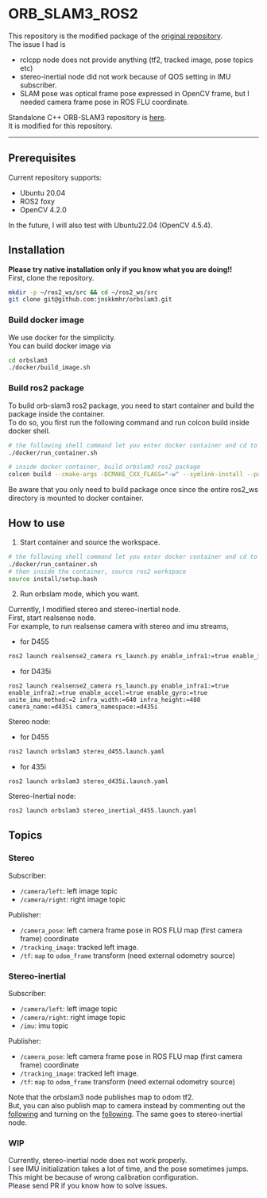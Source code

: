 # ORB_SLAM3_ROS2
This repository is the modified package of the [original repository](https://github.com/zang09/ORB_SLAM3_ROS2). \
The issue I had is 
* rclcpp node does not provide anything (tf2, tracked image, pose topics etc)
* stereo-inertial node did not work because of QOS setting in IMU subscriber.
* SLAM pose was optical frame pose expressed in OpenCV frame, but I needed camera frame pose in ROS FLU coordinate.

Standalone C++ ORB-SLAM3 repository is [here](https://github.com/jnskkmhr/ORB-SLAM3-STEREO-FIXED.git). \
It is modified for this repository.

---

## Prerequisites
Current repository supports:
  - Ubuntu 20.04
  - ROS2 foxy
  - OpenCV 4.2.0

In the future, I will also test with Ubuntu22.04 (OpenCV 4.5.4).

## Installation
**Please try native installation only if you know what you are doing!!** \
First, clone the repository. 
```bash
mkdir -p ~/ros2_ws/src && cd ~/ros2_ws/src
git clone git@github.com:jnskkmhr/orbslam3.git
```

### Build docker image
We use docker for the simplicity. \
You can build docker image via
```bash
cd orbslam3
./docker/build_image.sh
```

### Build ros2 package

To build orb-slam3 ros2 package, you need to start container and build the package inside the container. \
To do so, you first run the following command and run colcon build inside docker shell.
```bash
# the following shell command let you enter docker container and cd to /home/ros2_ws
./docker/run_container.sh

# inside docker container, build orbslam3 ros2 package
colcon build --cmake-args -DCMAKE_CXX_FLAGS="-w" --symlink-install --packages-select orbslam3
```
Be aware that you only need to build package once since the entire ros2_ws directory is mounted to docker container.

## How to use
1. Start container and source the workspace.

```bash
# the following shell command let you enter docker container and cd to /home/ros2_ws
./docker/run_container.sh
# then inside the container, source ros2 workspace
source install/setup.bash
```

2. Run orbslam mode, which you want.  

Currently, I modified stereo and stereo-inertial node. \
First, start realsense node. \
For example, to run realsense camera with stereo and imu streams, 

- for D455
```bash
ros2 launch realsense2_camera rs_launch.py enable_infra1:=true enable_infra2:=true enable_accel:=true enable_gyro:=true unite_imu_method:=2 infra_width:=640 infra_height:=480 camera_name:=d455 camera_namespace:=d455
```

- for D435i
```
ros2 launch realsense2_camera rs_launch.py enable_infra1:=true enable_infra2:=true enable_accel:=true enable_gyro:=true unite_imu_method:=2 infra_width:=640 infra_height:=480 camera_name:=d435i camera_namespace:=d435i
```


Stereo node:
- for D455
```bash
ros2 launch orbslam3 stereo_d455.launch.yaml

```
- for 435i

``` 
ros2 launch orbslam3 stereo_d435i.launch.yaml 
```


Stereo-Inertial node:
```bash
ros2 launch orbslam3 stereo_inertial_d455.launch.yaml
```

## Topics

### Stereo
Subscriber:
* `/camera/left`: left image topic
* `/camera/right`: right image topic

Publisher:
* `/camera_pose`: left camera frame pose in ROS FLU map (first camera frame) coordinate 
* `/tracking_image`: tracked left image. 
* `/tf`: `map` to `odom_frame` transform (need external odometry source)

### Stereo-inertial
Subscriber:
* `/camera/left`: left image topic
* `/camera/right`: right image topic
* `/imu`: imu topic

Publisher:
* `/camera_pose`: left camera frame pose in ROS FLU map (first camera frame) coordinate 
* `/tracking_image`: tracked left image. 
* `/tf`: `map` to `odom_frame` transform (need external odometry source)

Note that the orbslam3 node publishes map to odom tf2. \
But, you can also publish map to camera instead by commenting out the [following](https://github.com/jnskkmhr/orbslam3/blob/28a55556bb3be2e3065b1bb4eedf9f99227c5c51/src/stereo/stereo-slam-node.cpp#L142-L154) and turning on the [following](https://github.com/jnskkmhr/orbslam3/blob/28a55556bb3be2e3065b1bb4eedf9f99227c5c51/src/stereo/stereo-slam-node.cpp#L157). 
The same goes to stereo-inertial node. 


### WIP
Currently, stereo-inertial node does not work properly. \
I see IMU initialization takes a lot of time, and the pose sometimes jumps. \
This might be because of wrong calibration configuration. \
Please send PR if you know how to solve issues.
